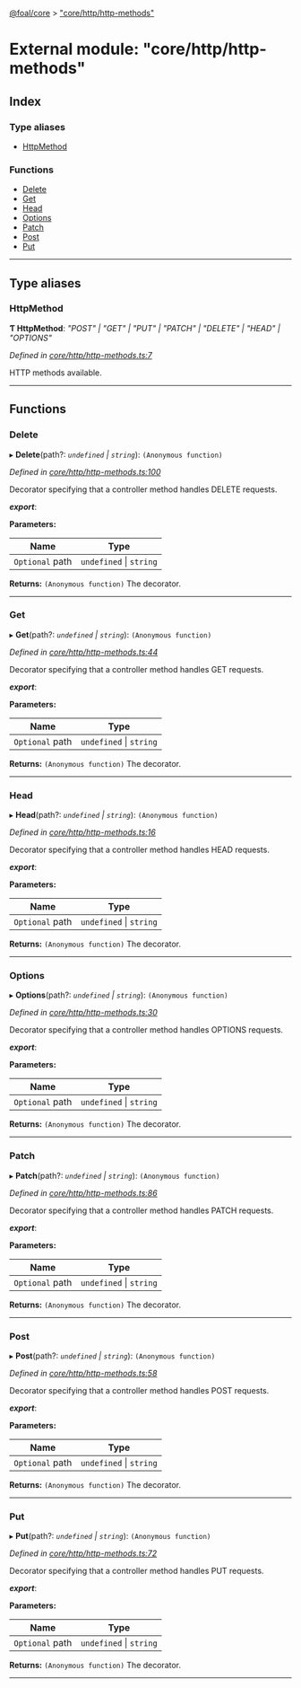 [@foal/core](../README.md) > ["core/http/http-methods"](../modules/_core_http_http_methods_.md)

# External module: "core/http/http-methods"

## Index

### Type aliases

* [HttpMethod](_core_http_http_methods_.md#httpmethod)

### Functions

* [Delete](_core_http_http_methods_.md#delete)
* [Get](_core_http_http_methods_.md#get)
* [Head](_core_http_http_methods_.md#head)
* [Options](_core_http_http_methods_.md#options)
* [Patch](_core_http_http_methods_.md#patch)
* [Post](_core_http_http_methods_.md#post)
* [Put](_core_http_http_methods_.md#put)

---

## Type aliases

<a id="httpmethod"></a>

###  HttpMethod

**Ƭ HttpMethod**: *"POST" \| "GET" \| "PUT" \| "PATCH" \| "DELETE" \| "HEAD" \| "OPTIONS"*

*Defined in [core/http/http-methods.ts:7](https://github.com/FoalTS/foal/blob/70cc46bd/packages/core/src/core/http/http-methods.ts#L7)*

HTTP methods available.

___

## Functions

<a id="delete"></a>

###  Delete

▸ **Delete**(path?: *`undefined` \| `string`*): `(Anonymous function)`

*Defined in [core/http/http-methods.ts:100](https://github.com/FoalTS/foal/blob/70cc46bd/packages/core/src/core/http/http-methods.ts#L100)*

Decorator specifying that a controller method handles DELETE requests.

*__export__*: 

**Parameters:**

| Name | Type |
| ------ | ------ |
| `Optional` path | `undefined` \| `string` |

**Returns:** `(Anonymous function)`
The decorator.

___
<a id="get"></a>

###  Get

▸ **Get**(path?: *`undefined` \| `string`*): `(Anonymous function)`

*Defined in [core/http/http-methods.ts:44](https://github.com/FoalTS/foal/blob/70cc46bd/packages/core/src/core/http/http-methods.ts#L44)*

Decorator specifying that a controller method handles GET requests.

*__export__*: 

**Parameters:**

| Name | Type |
| ------ | ------ |
| `Optional` path | `undefined` \| `string` |

**Returns:** `(Anonymous function)`
The decorator.

___
<a id="head"></a>

###  Head

▸ **Head**(path?: *`undefined` \| `string`*): `(Anonymous function)`

*Defined in [core/http/http-methods.ts:16](https://github.com/FoalTS/foal/blob/70cc46bd/packages/core/src/core/http/http-methods.ts#L16)*

Decorator specifying that a controller method handles HEAD requests.

*__export__*: 

**Parameters:**

| Name | Type |
| ------ | ------ |
| `Optional` path | `undefined` \| `string` |

**Returns:** `(Anonymous function)`
The decorator.

___
<a id="options"></a>

###  Options

▸ **Options**(path?: *`undefined` \| `string`*): `(Anonymous function)`

*Defined in [core/http/http-methods.ts:30](https://github.com/FoalTS/foal/blob/70cc46bd/packages/core/src/core/http/http-methods.ts#L30)*

Decorator specifying that a controller method handles OPTIONS requests.

*__export__*: 

**Parameters:**

| Name | Type |
| ------ | ------ |
| `Optional` path | `undefined` \| `string` |

**Returns:** `(Anonymous function)`
The decorator.

___
<a id="patch"></a>

###  Patch

▸ **Patch**(path?: *`undefined` \| `string`*): `(Anonymous function)`

*Defined in [core/http/http-methods.ts:86](https://github.com/FoalTS/foal/blob/70cc46bd/packages/core/src/core/http/http-methods.ts#L86)*

Decorator specifying that a controller method handles PATCH requests.

*__export__*: 

**Parameters:**

| Name | Type |
| ------ | ------ |
| `Optional` path | `undefined` \| `string` |

**Returns:** `(Anonymous function)`
The decorator.

___
<a id="post"></a>

###  Post

▸ **Post**(path?: *`undefined` \| `string`*): `(Anonymous function)`

*Defined in [core/http/http-methods.ts:58](https://github.com/FoalTS/foal/blob/70cc46bd/packages/core/src/core/http/http-methods.ts#L58)*

Decorator specifying that a controller method handles POST requests.

*__export__*: 

**Parameters:**

| Name | Type |
| ------ | ------ |
| `Optional` path | `undefined` \| `string` |

**Returns:** `(Anonymous function)`
The decorator.

___
<a id="put"></a>

###  Put

▸ **Put**(path?: *`undefined` \| `string`*): `(Anonymous function)`

*Defined in [core/http/http-methods.ts:72](https://github.com/FoalTS/foal/blob/70cc46bd/packages/core/src/core/http/http-methods.ts#L72)*

Decorator specifying that a controller method handles PUT requests.

*__export__*: 

**Parameters:**

| Name | Type |
| ------ | ------ |
| `Optional` path | `undefined` \| `string` |

**Returns:** `(Anonymous function)`
The decorator.

___

